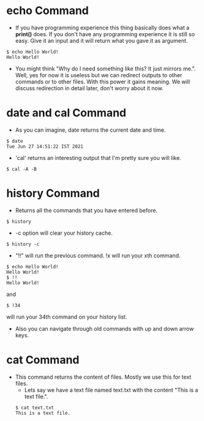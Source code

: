 
# echo Command
* If you have programming experience this thing basically does what a **print()** does. If you don't have any programming experience it is still so easy. Give it an input and it will return what you gave it as argument.

```
$ echo Hello World!
Hello World!
```

* You might think "Why do I need something like this? It just mirrors me.". Well, yes for now it is useless but we can redirect outputs to other commands or to other files. With this power it gains meaning. We will discuss redirection in detail later, don't worry about it now.

# date and cal Command
  * As you can imagine, date returns the current date and time. 
  ```
  $ date
  Tue Jun 27 14:51:22 IST 2021
  ```

  * 'cal' returns an interesting output that I'm pretty sure you will like.
  ```
  $ cal -A -B

  ```

# history Command
* Returns all the commands that you have entered before.
```
$ history
```
  * -c option will clear your history cache.
  ```
  $ history -c
  ```
  * "!!" will run the previous command. !x will run your xth command.
  ```
  $ echo Hello World!
  Hello World!
  $ !!
  Hello World!
  ```
  and
  ```
  $ !34
  ```
  will run your 34th command on your history list.

  * Also you can navigate through old commands with up and down arrow keys.

# cat Command
* This command returns the content of files. Mostly we use this for text files.
  * Lets say we have a text file named text.txt with the content "This is a text file.".
  ```
  $ cat text.txt
  This is a text file.
  ```
